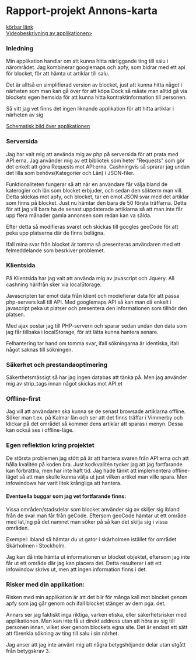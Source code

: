 <h1>Rapport-projekt Annons-karta</h1>

<a href="eerie.se/annons-karta/">körbar länk</a><br>
<a href="https://www.screenmailer.com/v/3PAecDl6n5EaaTE">Videobeskrivning av applikationen></a>

<h3>Inledning</h3>

<p>Min applikation handlar om att kunna hitta närliggande ting till salu i närområdet. Jag kombinerar
googlemaps och apfy, som bidrar med ett api för blocket, för att hämta ut artiklar till salu.</p>

<p>Det är alltså en simplifierad version av blocket, just att kunna hitta något i närheten som man kan gå över för att köpa
Dock så måste man alltid gå via blockets egen hemsida för att kunna hitta kontraktinformation till personen.
</p>
<p>
Så vitt jag vet finns det ingen liknande applikation för att hitta artiklar i närheten av sig
</p>

<a href="https://docs.google.com/document/d/1nG-OKwRkq7y77750JxQJvKVlCdL4f3uiXsZsK-Jh5oU/edit">Schematisk bild över applikationen</a>

<h3>Serversida</h3>

<p>
Jag har valt mig att använda mig av php på serversida för att prata med API:erna.
Jag använder mig av ett bibliotek som heter "Requests" som gör det enkelt att göra Requests mot API:erna.
Cashningvis så sprarar jag undan det lilla som behövs(Kategorier och Län) i JSON-filer.
</p>

<p>
Funktionaliteten fungerar så att när en användare får välja bland de katerogier och län som blocket erbjuder, och sedan den sökterm man vill.
Detta skickas mot apfy, och blocket, tar en emot JSON svar med det artiklar som finns på blocket.
Just nu hämtar den bara de 50 första träffarna. Detta för att jag vill bara ha de senast uppdaterade artiklarna så att man inte får upp flera månader gamla annonsen som redan kan va sålda.

Efter detta så modifieras svaret och skickas till googles geoCode för att peka upp platserna där de finns belägna.
</p>

<p>Ifall mina svar från blocket är tomma så presenteras användaren med ett felmeddelande som besrkiver problemet.</p>

<h3>Klientsida</h3>

<p>På Klientsida har jag valt att använda mig av javascript och Jquery. All cashning härifrån sker via localStorage.
</p>

<p>
Javascripten tar emot data från klient och modiefierar data för att passa php-servers kall till API.
Med googlemaps API så kan man då enkelt i javascript peka ut platser och presentera den informationen som tillhör den platsen.

Med ajax postar jag till PHP-servern och sparar sedan undan den data som jag får tillbaka i localStorage, för att lätta kunna hantera senare.
</p>

<p>
Felhantering tar hand om tomma svar, ifall sökningarna är identiska, ifall något saknas till sökningen.
</p>

<h3>Säkerhet och prestandaoptimering</h3>

<p>
Säkerthetsmässigt så har jag ingen databas att tänka på. Men jag använder mig av strip_tags innan något skickas
mot API:et
</p>

<h3>Offline-first</h3>

<p>
    Jag vill att användaren ska kunna se de senast browsade artiklarna offline.
    Söker man t.ex. på Kalmar län och ser att det finns träffar i Vimmerby och klickar på det området så kommer dens artiklar att sparas i menyn.
    Dessa kan också ses i offline-läge.
</p>

<h3>Egen reflektion kring projektet</h3>
<p>
    De största problemen jag stött på är att hantera svaren från API:erna och att hålla kvalitén på koden bra.
    Just kodkvalitén tycker jag att jag fortfarande kan förbrättra, men har inte haft tid.
    Jag hade tänkt att implementera offline-läget så att man skulle kunna välja ut just vilken artikel man ville spara.
    Men infowindows har varit litek krångliga att hantera.
</p>

<h4>Eventuella buggar som jag vet fortfarande finns:</h4>
<p>
    Vissa områden/stadsdelar som blocket använder sig av skiljer sig ibland från de svar man får från geCode.
    Eftersom geoCode hämtar ut ett område med lat,lng på det namnet man söker på så kan det skilja sig i vissa områden.
</p>
<p>
Exempel: Ibland så hämtar du ut gator i skärholmen istället för området Skärholmen i Stockholm.
</p>
<p>
    Jag kan då inte hämta ut informationen ur blocket objektet, eftersom jag inte får ut ett område där jag kan placera det.
    Detta resulterar i att ett infowindow skrivs ut, men att ingen information finns i det.
</p>


<h3>Risker med din applikation: </h3>

<p>
    Risken med min applikation är att det blir för många kall mot blocket genom apfy som jag går genom och ifall blocket stänger av dem pga. det.
</p>
<p>
    Annars ser jag faktiskt inga riktiga, varken etiska, eller säkerhetsrisker med applikationen.
    Man kan inte få ut direkt address utan att höra av sig till personen innan, vilket sker genom blockets egna site.
    Det är endast ett sätt att förenkla sökning av ting till salu i sin närhet.
</p>
<p>
    Jag anser att jag inte använt mig att några betygshöjande delar utan utgått från betygskrav 3.
</p>
